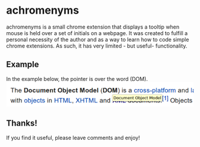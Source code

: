 achromenyms
===========

achromenyms is a small chrome extension that displays a tooltip when mouse is held over a set of initials on a webpage.
It was created to fulfill a personal necessity of the author and as a way to learn how to code simple chrome extensions.
As such, it has very limited - but useful- functionality.

Example
-------
In the example below, the pointer is over the word (DOM).
![DOM tooltip in wikipedia](https://raw.githubusercontent.com/Leockard/achromenyms/master/example.png)

Thanks!
-------
If you find it useful, please leave comments and enjoy!
